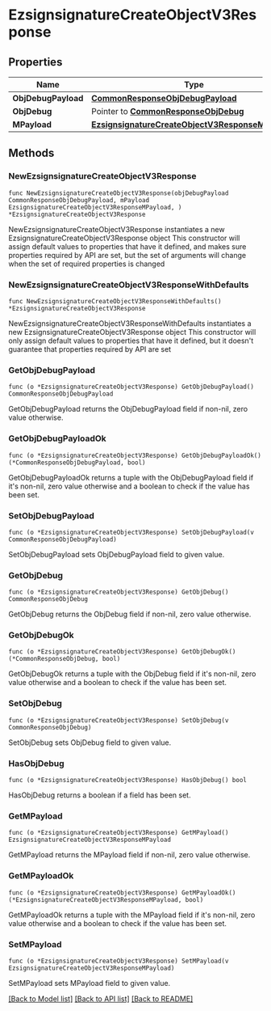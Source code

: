 # EzsignsignatureCreateObjectV3Response

## Properties

Name | Type | Description | Notes
------------ | ------------- | ------------- | -------------
**ObjDebugPayload** | [**CommonResponseObjDebugPayload**](CommonResponseObjDebugPayload.md) |  | 
**ObjDebug** | Pointer to [**CommonResponseObjDebug**](CommonResponseObjDebug.md) |  | [optional] 
**MPayload** | [**EzsignsignatureCreateObjectV3ResponseMPayload**](EzsignsignatureCreateObjectV3ResponseMPayload.md) |  | 

## Methods

### NewEzsignsignatureCreateObjectV3Response

`func NewEzsignsignatureCreateObjectV3Response(objDebugPayload CommonResponseObjDebugPayload, mPayload EzsignsignatureCreateObjectV3ResponseMPayload, ) *EzsignsignatureCreateObjectV3Response`

NewEzsignsignatureCreateObjectV3Response instantiates a new EzsignsignatureCreateObjectV3Response object
This constructor will assign default values to properties that have it defined,
and makes sure properties required by API are set, but the set of arguments
will change when the set of required properties is changed

### NewEzsignsignatureCreateObjectV3ResponseWithDefaults

`func NewEzsignsignatureCreateObjectV3ResponseWithDefaults() *EzsignsignatureCreateObjectV3Response`

NewEzsignsignatureCreateObjectV3ResponseWithDefaults instantiates a new EzsignsignatureCreateObjectV3Response object
This constructor will only assign default values to properties that have it defined,
but it doesn't guarantee that properties required by API are set

### GetObjDebugPayload

`func (o *EzsignsignatureCreateObjectV3Response) GetObjDebugPayload() CommonResponseObjDebugPayload`

GetObjDebugPayload returns the ObjDebugPayload field if non-nil, zero value otherwise.

### GetObjDebugPayloadOk

`func (o *EzsignsignatureCreateObjectV3Response) GetObjDebugPayloadOk() (*CommonResponseObjDebugPayload, bool)`

GetObjDebugPayloadOk returns a tuple with the ObjDebugPayload field if it's non-nil, zero value otherwise
and a boolean to check if the value has been set.

### SetObjDebugPayload

`func (o *EzsignsignatureCreateObjectV3Response) SetObjDebugPayload(v CommonResponseObjDebugPayload)`

SetObjDebugPayload sets ObjDebugPayload field to given value.


### GetObjDebug

`func (o *EzsignsignatureCreateObjectV3Response) GetObjDebug() CommonResponseObjDebug`

GetObjDebug returns the ObjDebug field if non-nil, zero value otherwise.

### GetObjDebugOk

`func (o *EzsignsignatureCreateObjectV3Response) GetObjDebugOk() (*CommonResponseObjDebug, bool)`

GetObjDebugOk returns a tuple with the ObjDebug field if it's non-nil, zero value otherwise
and a boolean to check if the value has been set.

### SetObjDebug

`func (o *EzsignsignatureCreateObjectV3Response) SetObjDebug(v CommonResponseObjDebug)`

SetObjDebug sets ObjDebug field to given value.

### HasObjDebug

`func (o *EzsignsignatureCreateObjectV3Response) HasObjDebug() bool`

HasObjDebug returns a boolean if a field has been set.

### GetMPayload

`func (o *EzsignsignatureCreateObjectV3Response) GetMPayload() EzsignsignatureCreateObjectV3ResponseMPayload`

GetMPayload returns the MPayload field if non-nil, zero value otherwise.

### GetMPayloadOk

`func (o *EzsignsignatureCreateObjectV3Response) GetMPayloadOk() (*EzsignsignatureCreateObjectV3ResponseMPayload, bool)`

GetMPayloadOk returns a tuple with the MPayload field if it's non-nil, zero value otherwise
and a boolean to check if the value has been set.

### SetMPayload

`func (o *EzsignsignatureCreateObjectV3Response) SetMPayload(v EzsignsignatureCreateObjectV3ResponseMPayload)`

SetMPayload sets MPayload field to given value.



[[Back to Model list]](../README.md#documentation-for-models) [[Back to API list]](../README.md#documentation-for-api-endpoints) [[Back to README]](../README.md)


